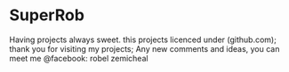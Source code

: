 # SuperRob
Having projects always sweet.
this projects licenced under (github.com);
thank you for visiting my projects;
Any new comments and ideas, you can meet me
@facebook: robel zemicheal

